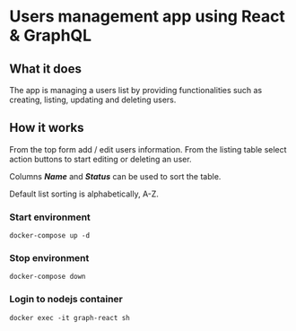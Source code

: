 # Users management app using React & GraphQL

## What it does
The app is managing a users list by providing functionalities such as creating, listing, updating and deleting users.

## How it works
From the top form add / edit users information.
From the listing table select action buttons to start editing or deleting an user.

Columns ***Name*** and ***Status*** can be used to sort the table.

Default list sorting is alphabetically, A-Z.

### Start environment
```ssh
docker-compose up -d
```

### Stop environment
```ssh
docker-compose down
```

### Login to nodejs container
```ssh
docker exec -it graph-react sh 
```


